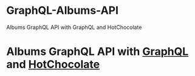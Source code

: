 # GraphQL-Albums-API
Albums GraphQL API with GraphQL and HotChocolate 

# Albums GraphQL API with [GraphQL](https://github.com/graphql-dotnet/graphql-dotnet) and [HotChocolate](https://github.com/ChilliCream/hotchocolate)
